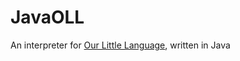 # JavaOLL
An interpreter for [Our Little Language](https://github.com/basvdl97/OLL-Interpreter), written in Java
